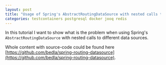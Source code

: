 ```yaml
---
layout: post
title: "Usage of Spring's AbstractRoutingDataSource with nested calls to different data sources"
categories: testcontainers postgresql docker jooq redis
---
```


In this tutorial I want to show what is the problem when using Spring's `AbstractRoutingDataSource` with nested calls to different data sources.

Whole content with source-code could be found here [https://github.com/bedla/spring-routing-datasource](https://github.com/bedla/spring-routing-datasource).


